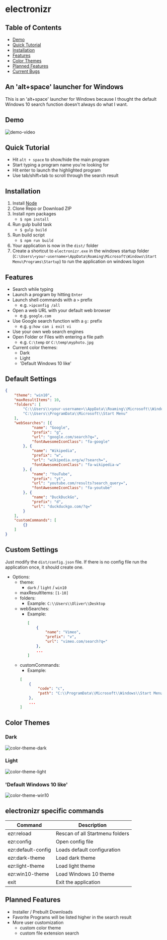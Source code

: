 # electronizr

## Table of Contents
* [Demo](#demo)
* [Quick Tutorial](#quick-tutorial)
* [Installation](#installation)
* [Features](#features)
* [Color Themes](#color-themes)
* [Planned Features](#planned-features)
* [Current Bugs](#current-bugs)

## An 'alt+space' launcher for Windows

This is an 'alt+space' launcher for Windows because I thought the default Windows 10 search function doesn't always do what I want.

## Demo
![demo-video](https://raw.githubusercontent.com/oliverschwendener/random/master/electronizr/img/demo/ezr-demo.gif)

## Quick Tutorial
* Hit `alt + space` to show/hide the main program
* Start typing a program name you're looking for
* Hit enter to launch the highlighted program 
* Use tab/shift+tab to scroll through the search result

## Installation
1. Install [Node](https://nodejs.org/en/)
2. Clone Repo or Download ZIP
3. Install npm packages
    * `$ npm install`
4. Run gulp build task
    * `$ gulp build`
5. Run build script
    * `$ npm run build`
6. Your application is now in the `dist/` folder
7. Create a shortcut to `electronizr.exe` in the windows startup folder (`C:\Users\<your-username>\AppData\Roaming\Microsoft\Windows\Start Menu\Programs\Startup`) to run the application on windows logon    

## Features
* Search while typing
* Launch a program by hitting `Enter`
* Launch shell commands with a `>` prefix
    * e.g. `>ipconfig /all`
* Open a web URL with your default web browser
    * e.g. `google.com`
* Use Google search function with a `g:` prefix
    * e.g. `g:how can i exit vi`
* Use your own web search engines
* Open Folder or Files with entering a file path
    * e.g. `C:\temp` or `C:\temp\myphoto.jpg`
* Current color themes:
    * Dark
    * Light
    * 'Default Windows 10 like'

## Default Settings
``` json
{
    "theme": "win10",
    "maxResultItems": 10,
    "folders": [
        "C:\\Users\\<your-username>\\AppData\\Roaming\\Microsoft\\Windows\\Start Menu",
        "C:\\Users\\ProgramData\\Microsoft\\Start Menu"
    ],
    "webSearches": [{
            "name": "Google",
            "prefix": "g",
            "url": "google.com/search?q=",
            "fontAwesomeIconClass": "fa-google"
        }, {
            "name": "Wikipedia",
            "prefix": "w",
            "url": "wikipedia.org/w/?search=",
            "fontAwesomeIconClass": "fa-wikipedia-w"
        }, {
            "name": "YouTube",
            "prefix": "yt",
            "url": "youtube.com/results?search_query=",
            "fontAwesomeIconClass": "fa-youtube"
        }, {
            "name": "DuckDuckGo",
            "prefix": "d",
            "url": "duckduckgo.com/?q="
        }
    ],
    "customCommands": [
        {}
    ]
}
```

## Custom Settings
Just modify the `dist/config.json` file.
If there is no config file run the application once, it should create one.

* Options:
    * theme:
        * `dark` / `light` / `win10`
    * maxResultItems: `[1-10]`
    * folders:
        * Example: `C:\\Users\\Oliver\\Desktop`
    * webSearches:
        * Example: 
            ``` json
            [
                {
                    "name": "Vimeo",
                    "prefix": "v",
                    "url": "vimeo.com/search?q="
                },
                ...
            ]
            ```
    * customCommands:
        * Example:
        ``` json
        [
            {
                "code": "c",
                "path": "C:\\ProgramData\\Microsoft\\Windows\\Start Menu\\Programs\\Google Chrome.lnk"
            },
            ...
        ]
        ```

## Color Themes
### Dark
![color-theme-dark](https://raw.githubusercontent.com/oliverschwendener/random/master/electronizr/img/color-themes/dark.png)

### Light
![color-theme-light](https://raw.githubusercontent.com/oliverschwendener/random/master/electronizr/img/color-themes/light.png)

### 'Default Windows 10 like'
![color-theme-win10](https://raw.githubusercontent.com/oliverschwendener/random/master/electronizr/img/color-themes/win10.png)

## electronizr specific commands
|Command|Description|
|---|---|
|ezr:reload|Rescan of all Startmenu folders|
|ezr:config|Open config file|
|ezr:default-config|Loads default configuration|
|ezr:dark-theme|Load dark theme|
|ezr:light-theme|Load light theme|
|ezr:win10-theme|Load Windows 10 theme|
|exit|Exit the application| 

## Planned Features
* Installer / Prebuilt Downloads
* Favorite Programs will be listed higher in the search result
* More user customization
    * custom color theme
    * custom file extension search